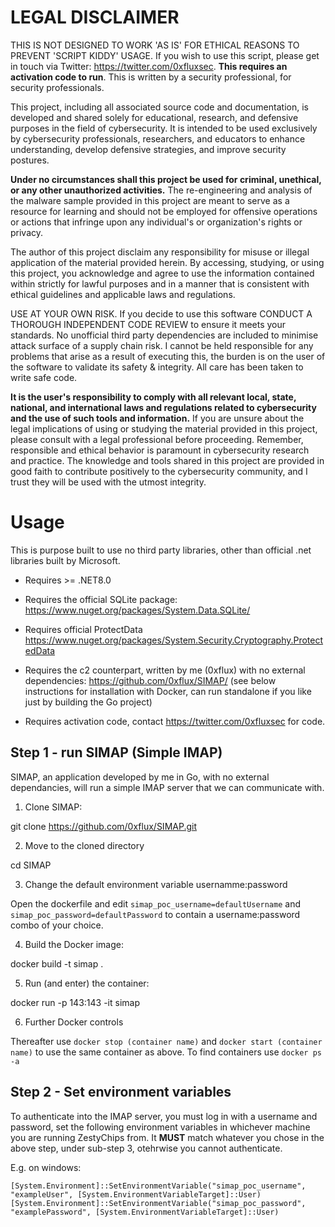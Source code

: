 # LEGAL DISCLAIMER

THIS IS NOT DESIGNED TO WORK 'AS IS' FOR ETHICAL REASONS TO PREVENT 'SCRIPT KIDDY' USAGE. If you wish to use this script, please get in touch via Twitter: https://twitter.com/0xfluxsec. **This requires an activation code to run**. This is written by a security professional, for security professionals.

This project, including all associated source code and documentation, is developed and shared solely for educational, research, and defensive purposes in the field of cybersecurity. It is intended to be used exclusively by cybersecurity professionals, researchers, and educators to enhance understanding, develop defensive strategies, and improve security postures.

**Under no circumstances shall this project be used for criminal, unethical, or any other unauthorized activities.** The re-engineering and analysis of the malware sample provided in this project are meant to serve as a resource for learning and should not be employed for offensive operations or actions that infringe upon any individual's or organization's rights or privacy.

The author of this project disclaim any responsibility for misuse or illegal application of the material provided herein. By accessing, studying, or using this project, you acknowledge and agree to use the information contained within strictly for lawful purposes and in a manner that is consistent with ethical guidelines and applicable laws and regulations.

USE AT YOUR OWN RISK. If you decide to use this software CONDUCT A THOROUGH INDEPENDENT CODE REVIEW to ensure it meets your standards. No unofficial third party dependencies are included to minimise attack surface of a supply chain risk. I cannot be held responsible for any problems that arise as a result of executing this, the burden is on the user of the software to validate its safety & integrity. All care has been taken to write safe code.

**It is the user's responsibility to comply with all relevant local, state, national, and international laws and regulations related to cybersecurity and the use of such tools and information.** If you are unsure about the legal implications of using or studying the material provided in this project, please consult with a legal professional before proceeding. Remember, responsible and ethical behavior is paramount in cybersecurity research and practice. The knowledge and tools shared in this project are provided in good faith to contribute positively to the cybersecurity community, and I trust they will be used with the utmost integrity.


# Usage

This is purpose built to use no third party libraries, other than official .net libraries built by Microsoft.

 - Requires >= .NET8.0

 - Requires the official SQLite package: https://www.nuget.org/packages/System.Data.SQLite/

 - Requires official ProtectData https://www.nuget.org/packages/System.Security.Cryptography.ProtectedData

 - Requires the c2 counterpart, written by me (0xflux) with no external dependencies: https://github.com/0xflux/SIMAP/ (see below instructions for installation with Docker, can run standalone if you like just by building the Go project)

 - Requires activation code, contact https://twitter.com/0xfluxsec for code.

## Step 1 - run SIMAP (Simple IMAP)

SIMAP, an application developed by me in Go, with no external dependancies, will run a simple IMAP server that we can communicate with.

1. Clone SIMAP:

git clone https://github.com/0xflux/SIMAP.git

2. Move to the cloned directory

cd SIMAP

3. Change the default environment variable usernamme:password

Open the dockerfile and edit `simap_poc_username=defaultUsername` and `simap_poc_password=defaultPassword` to contain a username:password combo of your choice.

4. Build the Docker image:

docker build -t simap .

5. Run (and enter) the container:

docker run -p 143:143 -it simap

6. Further Docker controls

Thereafter use `docker stop (container name)` and `docker start (container name)` to use the same container as above. To find containers use `docker ps -a`

## Step 2 - Set environment variables

To authenticate into the IMAP server, you must log in with a username and password, set the following environment variables in whichever machine you are running ZestyChips from. It **MUST** match whatever 
you chose in the above step, under sub-step 3, otehrwise you cannot authenticate.

E.g. on windows:

```
[System.Environment]::SetEnvironmentVariable("simap_poc_username", "exampleUser", [System.EnvironmentVariableTarget]::User)
[System.Environment]::SetEnvironmentVariable("simap_poc_password", "examplePassword", [System.EnvironmentVariableTarget]::User)
```
